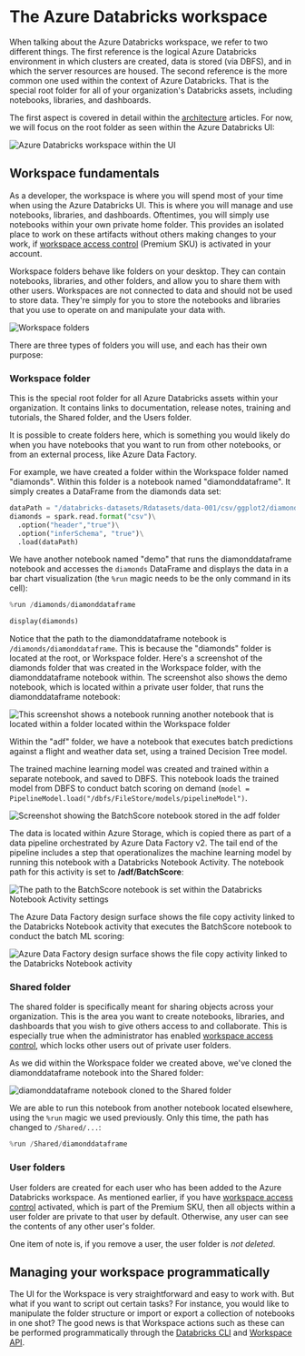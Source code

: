 # The Azure Databricks workspace

When talking about the Azure Databricks workspace, we refer to two different things. The first reference is the logical Azure Databricks environment in which clusters are created, data is stored (via DBFS), and in which the server resources are housed. The second reference is the more common one used within the context of Azure Databricks. That is the special root folder for all of your organization's Databricks assets, including notebooks, libraries, and dashboards.

The first aspect is covered in detail within the [architecture](../architecture/) articles. For now, we will focus on the root folder as seen within the Azure Databricks UI:

![Azure Databricks workspace within the UI](media/azure-databricks-workspace.png 'Azure Databricks workspace')

## Workspace fundamentals

As a developer, the workspace is where you will spend most of your time when using the Azure Databricks UI. This is where you will manage and use notebooks, libraries, and dashboards. Oftentimes, you will simply use notebooks within your own private home folder. This provides an isolated place to work on these artifacts without others making changes to your work, if [workspace access control](https://docs.azuredatabricks.net/administration-guide/admin-settings/workspace-acl.html) (Premium SKU) is activated in your account.

Workspace folders behave like folders on your desktop. They can contain notebooks, libraries, and other folders, and allow you to share them with other users. Workspaces are not connected to data and should not be used to store data. They're simply for you to store the notebooks and libraries that you use to operate on and manipulate your data with.

![Workspace folders](media/workspace-folders.png 'Workspace folders')

There are three types of folders you will use, and each has their own purpose:

### Workspace folder

This is the special root folder for all Azure Databricks assets within your organization. It contains links to documentation, release notes, training and tutorials, the Shared folder, and the Users folder.

It is possible to create folders here, which is something you would likely do when you have notebooks that you want to run from other notebooks, or from an external process, like Azure Data Factory.

For example, we have created a folder within the Workspace folder named "diamonds". Within this folder is a notebook named "diamonddataframe". It simply creates a DataFrame from the diamonds data set:

```python
dataPath = "/databricks-datasets/Rdatasets/data-001/csv/ggplot2/diamonds.csv"
diamonds = spark.read.format("csv")\
  .option("header","true")\
  .option("inferSchema", "true")\
  .load(dataPath)
```

We have another notebook named "demo" that runs the diamonddataframe notebook and accesses the `diamonds` DataFrame and displays the data in a bar chart visualization (the `%run` magic needs to be the only command in its cell):

```python
%run /diamonds/diamonddataframe
```

```python
display(diamonds)
```

Notice that the path to the diamonddataframe notebook is `/diamonds/diamonddataframe`. This is because the "diamonds" folder is located at the root, or Workspace folder. Here's a screenshot of the diamonds folder that was created in the Workspace folder, with the diamonddataframe notebook within. The screenshot also shows the demo notebook, which is located within a private user folder, that runs the diamonddataframe notebook:

![This screenshot shows a notebook running another notebook that is located within a folder located within the Workspace folder](media/run-notebook.png 'Running a notebook from within another')

Within the "adf" folder, we have a notebook that executes batch predictions against a flight and weather data set, using a trained Decision Tree model.

The trained machine learning model was created and trained within a separate notebook, and saved to DBFS. This notebook loads the trained model from DBFS to conduct batch scoring on demand (`model = PipelineModel.load("/dbfs/FileStore/models/pipelineModel")`.

![Screenshot showing the BatchScore notebook stored in the adf folder](media/adf-batchscore-notebook.png 'BatchScore notebook stored in adf folder')

The data is located within Azure Storage, which is copied there as part of a data pipeline orchestrated by Azure Data Factory v2. The tail end of the pipeline includes a step that operationalizes the machine learning model by running this notebook with a Databricks Notebook Activity. The notebook path for this activity is set to **/adf/BatchScore**:

![The path to the BatchScore notebook is set within the Databricks Notebook Activity settings](media/adf-databricks-notebook-activity-path.png 'Notebook path within the Databricks Notebook Activity settings')

The Azure Data Factory design surface shows the file copy activity linked to the Databricks Notebook activity that executes the BatchScore notebook to conduct the batch ML scoring:

![Azure Data Factory design surface shows the file copy activity linked to the Databricks Notebook activity](media/adf-design-surface.png 'file copy activity linked to Databricks Notebook activity')

### Shared folder

The shared folder is specifically meant for sharing objects across your organization. This is the area you want to create notebooks, libraries, and dashboards that you wish to give others access to and collaborate. This is especially true when the administrator has enabled [workspace access control](https://docs.azuredatabricks.net/administration-guide/admin-settings/workspace-acl.html), which locks other users out of private user folders.

As we did within the Workspace folder we created above, we've cloned the diamonddataframe notebook into the Shared folder:

![diamonddataframe notebook cloned to the Shared folder](media/workspace-shared-folder.png 'Shared folder')

We are able to run this notebook from another notebook located elsewhere, using the `%run` magic we used previously. Only this time, the path has changed to `/Shared/...`:

```python
%run /Shared/diamonddataframe
```

### User folders

User folders are created for each user who has been added to the Azure Databricks workspace. As mentioned earlier, if you have [workspace access control](https://docs.azuredatabricks.net/administration-guide/admin-settings/workspace-acl.html) activated, which is part of the Premium SKU, then all objects within a user folder are private to that user by default. Otherwise, any user can see the contents of any other user's folder.

One item of note is, if you remove a user, the user folder is _not deleted_.

## Managing your workspace programmatically

The UI for the Workspace is very straightforward and easy to work with. But what if you want to script out certain tasks? For instance, you would like to manipulate the folder structure or import or export a collection of notebooks in one shot? The good news is that Workspace actions such as these can be performed programmatically through the [Databricks CLI](https://docs.azuredatabricks.net/user-guide/dev-tools/databricks-cli.html#databricks-cli) and [Workspace API](https://docs.azuredatabricks.net/api/latest/workspace.html#workspace-api).